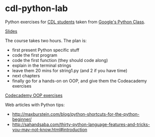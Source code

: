 cdl-python-lab
==============

Python exercises for [CDL students](http://cdl.rosedu.org/2014/#acasa) taken from [Google's Python Class](https://developers.google.com/edu/python/).

[Slides](https://docs.google.com/presentation/d/10lZyWTD_LPKHhQbQFfUnoe2Ng45K89wTlyFxXJkQuMU/edit#slide=id.g1ce35f271_35)

The course takes two hours. The plan is:

* first present Python specific stuff
* code the first program
* code the first function (they should code along)
* explain in the terminal strings
* leave them 20 mins for string1.py (and 2 if you have time)
* next chapters
* finally go for a hands-on on OOP, and give them the Codeacademy exercises

[Codecademy OOP exercises](http://www.codecademy.com/courses/python-intermediate-en-WL8e4/3/1?curriculum_id=4f89dab3d788890003000096)

Web articles with Python tips:

* http://maxburstein.com/blog/python-shortcuts-for-the-python-beginner/
* http://sahandsaba.com/thirty-python-language-features-and-tricks-you-may-not-know.html#introduction
